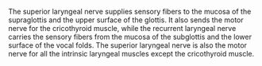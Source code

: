 The superior laryngeal nerve supplies sensory fibers to the mucosa of the supraglottis and the upper surface of the glottis. It also sends the motor nerve for the cricothyroid muscle, while the recurrent laryngeal nerve carries the sensory fibers from the mucosa of the subglottis and the lower surface of the vocal folds. The superior laryngeal nerve is also the motor nerve for all the intrinsic laryngeal muscles except the cricothyroid muscle.